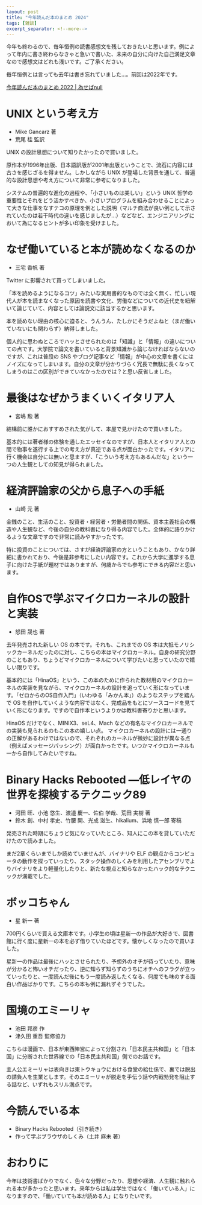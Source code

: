 ```yaml
---
layout: post
title: "今年読んだ本のまとめ 2024"
tags: [雑談]
excerpt_separator: <!--more-->
---
```


今年も終わるので、毎年恒例の読書感想文を残しておきたいと思います。例によって年内に書き終わらなきゃと急いで書いた、未来の自分に向けた自己満足文章なので感想文はどれも浅いです。ご了承ください。

毎年恒例とは言っても去年は書き忘れていました…。前回は2022年です。

<!--more-->	

[今年読んだ本のまとめ 2022 \| 為せばnull](https://blog.yotio.jp/2022/12/27/%E4%BB%8A%E5%B9%B4%E8%AA%AD%E3%82%93%E3%81%A0%E6%9C%AC%E3%81%AE%E3%81%BE%E3%81%A8%E3%82%81-2022.html)

# UNIX という考え方

- Mike Gancarz 著
- 荒尾 桂 監訳

UNIX の設計思想について知りたかったので買いました。

原作本が1996年出版、日本語訳版が2001年出版ということで、流石に内容には古さを感じざるを得ません。しかしながら UNIX が登場した背景を通して、普遍的な設計思想や考え方について非常に参考になりました。

システムの普遍的な進化の過程や、「小さいものは美しい」という UNIX 哲学の重要性とそれをどう活かすべきか、小さいプログラムを組み合わせることによって大きな仕事をなすテコの原理を例とした説明（マルチ商法が良い例として示されていたのは若干時代の違いを感じましたが…）などなど、エンジニアリングにおいて為になるヒントが多い印象を受けました。

# なぜ働いていると本が読めなくなるのか

- 三宅 香帆 著

Twitter に影響されて買ってしまいました。

「本を読めるようになるコツ」みたいな実用書的なものでは全く無く、忙しい現代人が本を読まなくなった原因を読書や文化、労働などについての近代史を紐解いて論じていて、内容としては論説文に該当するかと思います。

本を読めない理由の核心に迫ると、うんうん、たしかにそうだよねと（まだ働いていないにも関わらず）納得しました。

個人的に思わぬところでハッとさせられたのは「知識」と「情報」の違いについての点です。大学院で論文を書いていると背景知識から論じなければならないのですが、これは普段の SNS やブログ記事など「情報」が中心の文章を書くにはノイズになってしまいます。自分の文章が分かりづらく冗長で無駄に長くなってしまうのはこの区別ができていなかったのでは？と思い反省しました。

# 最後はなぜかうまくいくイタリア人

- 宮嶋 勲 著

結構前に誰かにおすすめされた気がして、本屋で見かけたので買いました。

基本的には著者様の体験を通したエッセイなのですが、日本人とイタリア人との間で物事を遂行する上での考え方が真逆である点が面白かったです。イタリアに行く機会は自分には無いと思ますが、「こういう考え方もあるんだな」という一つの人生観としての知見が得られました。

# 経済評論家の父から息子への手紙

- 山崎 元 著

金銭のこと、生活のこと、投資者・経営者・労働者間の関係、資本主義社会の構造や人生観など、今後の自分の教科書になり得る内容でした。全体的に語りかけるような文章ですので非常に読みやすかったです。

特に投資のことについては、さすが経済評論家の方ということもあり、かなり詳細に書かれており、今後是非参考にしたい内容です。これから大学に進学する息子に向けた手紙が題材ではありますが、何歳からでも参考にできる内容だと思います。

# 自作OSで学ぶマイクロカーネルの設計と実装

- 怒田 晟也 著

去年発売された新しい OS の本です。それも、これまでの OS 本は大抵モノリシックカーネルだったのに対し、こちらの本はマイクロカーネル。自身の研究分野のこともあり、ちょうどマイクロカーネルについて学びたいと思っていたので嬉しい限りです。

基本的には「HinaOS」という、この本のために作られた教材用のマイクロカーネルの実装を見ながら、マイクロカーネルの設計を追っていく形になっています。「ゼロからのOS自作入門」（いわゆる「みかん本」）のようなステップを踏んで OS を自作していくような内容ではなく、完成品をもとにソースコードを見ていく形になります。ですので自作本というよりかは教科書寄りかと思います。

HinaOS だけでなく、MINIX3、seL4、Mach などの有名なマイクロカーネルでの実装も見られるのもこの本の嬉しい点。 マイクロカーネルの設計には一通りの正解があるわけではないので、それぞれのカーネルが微妙に設計が異なる点（例えばメッセージパッシング）が面白かったです。いつかマイクロカーネルも一から自作してみたいですね。

# Binary Hacks Rebooted —低レイヤの世界を探検するテクニック89

- 河田 旺、小池 悠生、渡邉 慶一、佐伯 学哉、荒田 実樹 著
- 鈴木 創、中村 孝史、竹腰 開、光成 滋生、hikalium、浜地 慎一郎 寄稿

発売された時期にちょうど気になっていたところ、知人にこの本を貸していただけたので読みました。

まだ2章くらいまでしか読めていませんが、バイナリや ELF の観点からコンピュータの動作を探っていったり、スタック操作のしくみを利用したアセンブリでよりバイナリをより軽量化したりと、新たな視点と知らなかったハック的なテクニックが満載でした。

# ボッコちゃん

- 星 新一 著

700円くらいで買える文庫本です。小学生の頃は星新一の作品が大好きで、図書館に行く度に星新一の本を必ず借りていたほどです。懐かしくなったので買いました。

星新一の作品は最後にハッとさせられたり、予想外のオチが待っていたり、意味が分かると怖いオチだったり、逆に知らず知らずのうちにオチへのフラグが立っていったりと、一度読んだ後にもう一度読み返したくなる、何度でも味のする面白い作品ばかりです。こちらの本も例に漏れずそうでした。

# 国境のエミーリャ

- 池田 邦彦 作
- 津久田 重吾 監修協力

こちらは漫画で、日本が東西陣営によって分割され「日本民主共和国」と「日本国」に分断された世界線での「日本民主共和国」側でのお話です。

主人公エミーリャは表向きは東トウキョウにおける食堂の給仕係で、裏では脱出の請負人を生業とします。そのエミーリャが脱走を手伝う話や内戦勃発を阻止する話など、いずれもスリル満点です。

# 今読んでいる本

- Binary Hacks Rebooted（引き続き）
- 作って学ぶブラウザのしくみ（土井 麻未 著）

# おわりに

今年は技術書ばかりでなく、色々な分野だったり、思想や経済、人生観に触れられる本が多かったと思います。来年からは私は学生ではなく「働いている人」になりますので、「働いていても本が読める人」になりたいです。
